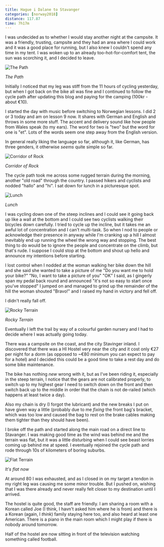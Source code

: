 ```yaml
---
title: Hague i Dalane to Stavanger
categories: [norway2018]
distance: 117.87
time: 7h17m
---
```



I was undecided as to whether I would stay another night at the campsite. It
was a friendly, trusting, campsite and they had an area where I could work and
it was a good place for running, but I also knew I couldn't spend any time in
my tent. I was woken up to an already too-hot-for-comfort tent, the sun was
scorching it, and I decided to leave.

![The Path](/images/norway/2018-07-01/IMG_20180701_121244.jpg)

*The Path*

Initially I noticed that my leg was stiff from the 11 hours of cycling
yesterday, but when I got back on the bike all was fine and I continued to
follow the cycle path after updating this blog and paying for the camping
(100kr - about €10).

I started the day with music before switching to Norwegian lessons. I did 2 or
3 today and am on lesson 9 now. It shares with German and English and throws
in some more stuff. The accent and delivery sound like how people from Wales
speak (to my ears). The word for two is "two" but the word for one is "et".
Lots of the words seem one step away from the English version.

In general really liking the language so far, although it, like German, has
three genders, it otherwise *seems* quite simple so far.

![Corridor of Rock](/images/norway/2018-07-01/IMG_20180701_121802.jpg)

*Corridor of Rock*

The cycle path took me across some rugged terrain during the morning, another
"old road" through the country. I passed hikers and cyclists and nodded
"hallo" and "hi". I sat down for lunch in a picturesque spot.

![Lunch](/images/norway/2018-07-01/IMG_20180701_130635.jpg)

*Lunch*

I was cycling down one of the steep inclines and I could see it going back up
like a wall at the bottom and I could see two cyclists walking their bicycles
down carefully. I tried to cycle up the incline, but it takes me an awful lot
of concentration and I can't multi-task. So when I nod to people or
acknowledge their presence in anyway while I'm cranking up a hill I almost
inevitably end up running the wheel the wrong way and stopping. The best thing
to do would be to ignore the people and concentrate on the climb, but that's
rude. I suppose I could stop at the bottom and shout up hello and announce my
intentions before starting.

I lost control when I nodded at the woman walking her bike down the hill and
she said she wanted to take a picture of me "Do you want me to hold your
bike?" "No, I want to take a picture of you" "OK" I said, as I gingerly span
my pedal back round and announced "it's not so easy to start once you've
stopped" I jumped on and managed to grind up the remainder of the hill the
woman shouted "Bravo!" and I raised my hand in victory and fell off.

I didn't really fall off.

![Rocky Terrain](/images/norway/2018-07-01/IMG_20180701_130148.jpg)

*Rocky Terrain*

Eventually I left the trail by way of a colourful garden nursery and I had to
decide where I was actually going today.

There was a campsite on the coast, and the city Stavinger inland. I discovered
that there was a HI Hostel very near the city and it cost only €27 per night
for a dorm (as opposed to ~€80 minimum you can expect to pay for a hotel) and
I decided this could be a good time to take a rest day and do some bike
maintenance.

The bike has nothing *new* wrong with it, but as I've been riding it,
especially in the steep terrain, I notice that the gears are not calibrated
properly, to switch up to my highest gear I need to switch down on the front
and then switch back up to the middle in order that the chain is not de-railed
(which happens at least twice a day).

Also my chain is dry (I forgot the lubricant) and the new breaks I put on have
given way a little (probably due to me *fixing* the front bag's bracket, which
was too low and caused the bag to rest on the brake cables making them tighter
than they should have been).

I broke off the path and started along the main road on a direct line to
Stavanger. I was making good time as the wind was behind me and the terrain
was flat, but it was a little disturbing when I could see beast lorries coming
up behind me at speed.  I eventually rejoined the cycle path and rode through
10s of kilometers of boring suburbs.

![Flat Terrain](/images/norway/2018-07-01/IMG_20180701_151859.jpg)

*It's flat now*

At around 80 I was exhausted, and as I closed in on my target a tendon in
my right leg was causing me some minor trouble. But I pushed on, wishing that
I was there already and never really felt closer to my destination until I
arrived.

The hostel is quite good, the staff are friendly. I am sharing a room with a
Korean called Joe (I think, I havn't asked him where he is from) and there is
a Korean (again, I *think*) family staying here too, and also heard at least
one American. There is a piano in the main room which I might play if there is
nobody around tomorrow.

Half of the hostel are now sitting in front of the television watching
something called football.
